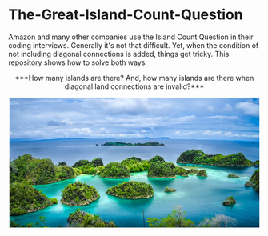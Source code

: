 # The-Great-Island-Count-Question
Amazon and many other companies use the Island Count Question in their coding interviews. Generally it's not that difficult. Yet, when the condition of not including diagonal connections is added, things get tricky. This repository shows how to solve both ways.

<p align="center">
***How many islands are there? And, how many islands are there when diagonal land connections are invalid?***
</p>
<p align="center">
  <img width="500" height="260" src="https://github.com/MattLondon101/Images/blob/master/Islands.png"
</p>


